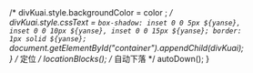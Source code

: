 # 
<html lang="zh-CN">
<head>
    <meta charset="UTF-8">
    <meta http-equiv="X-UA-Compatible" content="IE=edge">
    <meta name="viewport" content="width=device-width, initial-scale=1.0">
    <title>Document</title>
    <script src="https://cdn.bootcdn.net/ajax/libs/lodash.js/4.17.21/lodash.min.js"></script>
    <style>
        *{
            margin: 0;
            padding: 0;
            box-sizing: border-box;
        }
        body{
            height: 100vh;
            display: flex;
            justify-content: center;
            align-items: center; 
        }
        .container{
            position: relative;
            width: 280px;
            height: 504px;
           /*  background-image: url(star.jpg);
            background-size: 100% 100%; */
            box-shadow: 0 0 5px rgb(218, 218, 218),
            0 0 10px rgb(151, 151, 151);
            backdrop-filter: blur(3px);
            background-color: rgba(0, 0, 0,.2);
        }
        .mark{
            font-family: 'fangsong';
            position: absolute;
            height: 50px;
            width: 150px;
            bottom: 50px;
            right: -150px;
            text-align: center;
            color: rgb(197, 197, 197);
            line-height: 50px;
            font-size: 25px;
            user-select: none;
        }
        .again{
            font-family: 'fangsong';
            position: absolute;
            height: 30px;
            width: 100px;
            right: -125px;
            bottom: 10px;
            line-height: 30px;
            text-align: center;
            box-shadow: inset 0 0 10px white;
            color: rgb(255, 255, 255);
            cursor: pointer;
            border-radius: 5px;
            user-select: none;
        }
        .again:hover{
            background-color: rgb(21, 168, 29);
        }
        .kuai{
            position: absolute;
            width: 28px;
            height: 28px;
            /* border: 0.1px solid rgb(0, 0, 0); */
        }
        .ding{
            position: absolute;
            width: 28px;
            height: 28px;
            background-color: rgb(243, 243, 243);
        }
        video{
            position: fixed;
            width: 100%;
            height: 100%;
            object-fit: cover;
            z-index: -10;
        }
        h1{
            position: fixed;
            top: 50%;
            left: 50%;
            transform: translate(-50%,-50%);
            font-size: 100px;
            font-family: 'fangsong';
            color: rgb(1, 175, 255);
            text-shadow: 0 0 10px rgb(1, 175, 255),
            0 0 15px rgb(1, 175, 255),
            0 0 20px rgb(1, 175, 255);
        }
    </style>
</head>
<body onload="rukou()">

     <video src="11.mp4" autoplay muted loop></video>
     <h1></h1>

    <div class="container" id="container">
       <!--  <div class="kuai"></div> -->
       <div class="mark">分数：0 </div>
       <div class="again">再来一局</div>
    </div>

     <script>
         /* 显示分数 */
         var mark = document.querySelector(".mark");
         /* 分数变量 */
         var marks = 0;
         /* 再来一局 */
         var again = document.querySelector(".again");

         /* 常量，不可修改 */
         /* 一次走的距离 */
         var STEP = 28;

         /* 容器一共18行，10列 */
         var ROW_COUNT = 18 , COL_COUNT = 10;

         /* 记录所有出现的块元素的位置 k=行_列 ：v=块元素 */
         var fixedBlocks = {}

         /* 创建每个模型的数据源 */
         var MODELS = [
             /* L型模型，里面每个盒子相对16宫格的坐标 */
             {
                0:{row:2,col:0},
                1:{row:2,col:1},
                2:{row:2,col:2},
                3:{row:1,col:2}
             },
             // 第2个模型数据源(凸)
            {
        0: {
          row: 1,
          col: 1
        },
        1: {
          row: 0,
          col: 0
        },
        2: {
          row: 1,
          col: 0
        },
        3: {
          row: 2,
          col: 0
        }
      },
      // 第3个模型数据源(田)
      {
        0: {
          row: 1,
          col: 1
        },
        1: {
          row: 2,
          col: 1
        },
        2: {
          row: 1,
          col: 2
        },
        3: {
          row: 2,
          col: 2
        }
      },
      // 第4个模型数据源(一)
      {
        0: {
          row: 0,
          col: 0
        },
        1: {
          row: 0,
          col: 1
        },
        2: {
          row: 0,
          col: 2
        },
        3: {
          row: 0,
          col: 3
        }
      },
      // 第5个模型数据源(Z)
      {
        0: {
          row: 1,
          col: 1
        },
        1: {
          row: 1,
          col: 2
        },
        2: {
          row: 2,
          col: 2
        },
        3: {
          row: 2,
          col: 3
        }
      }

         ]
        
         /* 变量，当前使用的模型 */  
         var currentModel = {} 
         /* 变量，16宫格的位置 */
         var currentX = 0 , currentY = 0;
         
         /* 根据模型数据源来创建块元素 */         
         function createModel() {
             /* 判断满足游戏结束条件没 */
             if(isGameOver()){
                 ganmeOver();
                 return;
             }
             /* 先确定创建哪个模型 */
              currentModel = MODELS[_.random(0,MODELS.length -1)];
             /* 重新初始化16宫格的位置 */
            currentX=0;
            currentY=0;
             /* 来个随机颜色 */
              let color = new Array("#FF1493","#FF00FF","#0000FF","	#1E90FF","#00FFFF","#00FF7F","#00FF00","#FFFF00","#FF6600");
              let yanse = color[Math.floor(Math.random() * color.length)];
               /* 遍历对象，生成数量的块元素 */
              for(var key in currentModel){
                var divKuai = document.createElement("div");
                divKuai.className = "kuai";
/*                 divKuai.style.backgroundColor = color ; */
                divKuai.style.cssText = `box-shadow: inset 0 0 5px ${yanse},
                inset 0 0 10px ${yanse},
                inset 0 0 15px ${yanse};
                border: 1px solid ${yanse};`
                document.getElementById("container").appendChild(divKuai);
              }
              /* 定位 */
              locationBlocks();
              /* 自动下落 */
              autoDown();
         }

         /* 根据创建好的块元素给他定位位置，生成相应的模型 */
           function locationBlocks(){
             /* 判断越界 */
            checkBound();
               /* 得到当前所有块元素 */
               var blocks = document.getElementsByClassName("kuai");
               for(var i=0;i<blocks.length;i++ ){
                   /* 每个块元素 */
                   var oneBlock = blocks[i];
                   /* 得到每个块元素的坐标,16宫格位置加上本身相对16宫格位置 */
                   var locationKuai = currentModel[i];
                   oneBlock.style.top = (locationKuai.row+currentY) * STEP + "px";
                   oneBlock.style.left = (locationKuai.col+currentX) * STEP + "px";
               }
           }


        /*  入口方法 */
         function rukou (){
               onKeyDown();
               createModel();
         }


         /* 用户点击键盘事件 */       
        function onKeyDown(){
            document.addEventListener('keydown',function(event){
                 
                 switch(event.keyCode){
                     case 38: console.log("shang"); 
                     rotate();
                     break;
                     case 39: console.log("you"); 
                     move(1,0);
                     break;
                     case 40: console.log("xia");
                     move(0,1);
                      break;
                     case 37: console.log("zuo");
                     move(-1,0);
                      break;

                 }
            })
        }

        /* 移动函数 */       
        function move(x,y){
            /* 判断触碰，就是判断活动中的模型将要移动到的位置是否存在已经固定的模型（块元素） */
            if(isMeet(currentX + x , currentY + y , currentModel)){
                /* 若发生触碰，且由y轴引起，那么说明模型的底部发生触碰了，那么该停下了 */
                if(y!==0){
                    fixedBottomModel();
                }
                /* 直接return掉move方法，不再执行 */
                return;
            }
            /* 移动16宫格 */
            currentX = currentX + x;
            currentY = currentY + y;
            locationBlocks();
        }

         /* 旋转模型函数 */
         function rotate(){
             // 克隆一下 currentModel  用引入的js文件里的方法
             var cloneCurrentModel = _.cloneDeep(currentModel);
              /* 算法：移动后的行=移动前的列  移动后的列=3-移动前的行 */
              /* 得到当前使用的模型数据源里的块元素的坐标 */
              for(var key in cloneCurrentModel){
                    var blocksModel = cloneCurrentModel[key];
                    /* 实现算法进行变换 */
                    let temp = blocksModel.row;
                    blocksModel.row = blocksModel.col;
                    blocksModel.col = 3 - temp;
              }
                /* 判断触碰，就是判断活动中的模型将转的地方是否存在已经固定的模型（块元素） */
              if(isMeet(currentX,currentY,cloneCurrentModel)){
                  return;
              }
              /* 接收了这次旋转 */
              currentModel = cloneCurrentModel; 

              locationBlocks();
         }

        /* 控制模型只能在游戏区域里移动 */
        function checkBound(){
            /* 模型可活动的边界 */
            var leftBound = 0,rightBound = COL_COUNT,bottomBound = ROW_COUNT;
            /* 当块元素超出边界后，让16宫格退一步，这样一走一退相互抵消 */
             for(var key in currentModel){
                    var blocksModel = currentModel[key];
                    /* 左侧边界 */
                    if((blocksModel.col+currentX)<leftBound)
                    {
                        currentX++;
                    }
                    /* 右侧边界 */
                     if((blocksModel.col+currentX)>=rightBound){
                        currentX--;
                    }
                    /* 底侧边界 */
                    if((blocksModel.row+currentY)>=bottomBound){
                        currentY--;
                        /* 固定在底部 */
                        fixedBottomModel();
                    }
                                       
              }
        }

        /* 当模型到达底部时固定在底部 */
        function fixedBottomModel(){
            /* 1.改变模型颜色样式 */
            var activityModels = document.getElementsByClassName("kuai");
            /* 因为js特效，要从后往前遍历 */
            for(var i=activityModels.length-1;i>=0;i--){
                var activityModel = activityModels[i];
                 /* 让其不再移动，改变类名就行，这样位置函数将对其无效了 */
                activityModel.className = "ding";
                /* 把其放在记录块元素位置的变量中 */
                var blocksModel = currentModel[i];
                fixedBlocks[(currentY+blocksModel.row)+"_"+(currentX+blocksModel.col)]=activityModel;
               
            }
            /* 判断一行是否被铺满 */
              isRemoveLine();

            /* 创建新模型 */
            createModel();
        }

        /* 判断模型之间的触碰问题 */
        /* x，y为16宫格将要去到的位置，model表示当前模型将要完成的变化 */
            function isMeet(x,y,model){
                /* 判断触碰，就是判断活动中的模型将要移动到的位置是否存在已经固定的模型（块元素） */
                 /* 该位置是否存在块元素？ 只有一个return会生效*/
                 for(var k in model) {
                     var blockModel = model[k];
                     if(fixedBlocks[(y+blockModel.row)+"_"+(x+blockModel.col)]){
                         return true;
                     }
                 }
                 return false;
            }

            /* 判断一行是否被铺满 */
            function isRemoveLine(){
                /* 判断某行中，每一列是否都存在块元素，是则清理 */
                /* 遍历所有行所有列 */
                for(var i=0;i<ROW_COUNT;i++){
                    /* 假设当前行铺满，设flag=true */
                    var flag = true;
                    for(var j=0;j<COL_COUNT;j++){
                        /* 当前行没铺满 */
                         if(!fixedBlocks[i + "_" + j]){
                             flag = false;
                             break;
                         }
                    }
                    /* 当某行铺满,flag==true */
                    if(flag){
                          removeLine(i);
                    }
                }
            }

            /* 清理被铺满的一行 */
            function removeLine(line){
                /* 删除该行的块元素 */
                for(var i=0;i<COL_COUNT;i++){
                document.getElementById("container").removeChild(fixedBlocks[line+"_"+i]);
                  /* 数据源也删除 */
                 fixedBlocks[line+"_"+i] = null;
                }
                downLine(line);
                /* 加分数 */
                marks++;
                mark.innerHTML = "分数：" + marks ;

            }

            /* 被清理行上面的块元素下落 */
            function downLine(line){
                /* 遍历被清理行上的所有行 */
                 for(var i = line-1;i>=0;i--){
                     /* 该行的所有列 */
                    for(var j=0;j<COL_COUNT;j++){
                           if(!fixedBlocks[i+"_"+j]) continue;
                           /* 被清理行上面的块元素数据源所在行数+1 */
                           fixedBlocks[(i+1)+"_"+j] = fixedBlocks[i+"_"+j];
                           /* 让块元素下落 */
                           fixedBlocks[(i+1)+"_"+j].style.top = (i+1)*STEP+'px';
                           /* 清理之前块元素 */
                           fixedBlocks[i+"_"+j] = null;
                    }
                 }
            }

            /* 模型自动下落 */
            
            var mInterval = null;

            function autoDown(){
                if(mInterval){
                    clearInterval(mInterval);
                }
               mInterval = setInterval(function(){
                    move(0,1);
                },500)
            }

            /* 判断游戏结束 */
            function isGameOver(){
                /* 第0行也有元素时结束游戏 */
                for(var i=0;i<COL_COUNT;i++){
                    if(fixedBlocks["0_" + i]){
                        return true;
                    }
                }
                return false;
            }
            /* 结束游戏 */
            function ganmeOver(){
                /* 停止定时器 */
                if(mInterval){
                    clearInterval(mInterval);
                }
                /* 弹出对话框 */
                alert("游戏结束!   分数为："+marks+"。");
            }

            /* 点击再来一局 */
            again.addEventListener('click',function(){
                  
                /* 简单粗暴直接刷新好吧 */
                  location.reload(true);   
            })

     </script>

</body>
</html>
